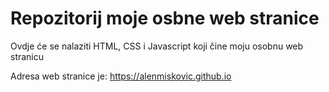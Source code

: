 # Repozitorij moje osbne web stranice

Ovdje će se nalaziti HTML, CSS i Javascript koji čine moju osobnu web stranicu

Adresa web stranice je: https://alenmiskovic.github.io